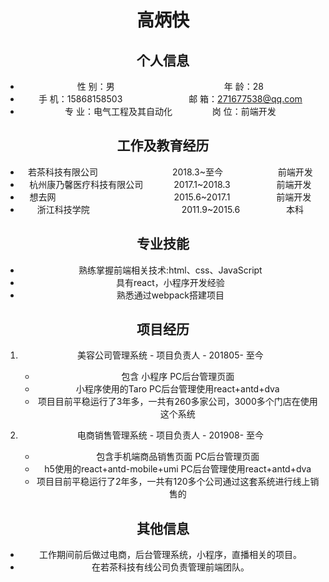  <center>
     <h1>高炳快<center>
 </center>

## 个人信息 

* 性 别：男&emsp;&emsp;&emsp;&emsp;&emsp;&emsp;&emsp;&emsp;&emsp;&emsp;&emsp;&emsp;&ensp;年 龄：28  
* 手 机：15868158503 &emsp;&emsp;&emsp;&emsp;&emsp;&emsp;&ensp;&ensp;  邮 箱：271677538@qq.com    
* 专 业：电气工程及其自动化 &emsp;&emsp;&emsp;&emsp; 岗 位：前端开发

## 工作及教育经历
       
* 若茶科技有限公司&emsp;&emsp;&emsp;&emsp;&emsp;&emsp;&emsp;&emsp;&ensp;2018.3~至今&emsp;&emsp;&emsp;&emsp;&emsp;&emsp; 前端开发 
* 杭州康乃馨医疗科技有限公司&emsp;&emsp;&emsp;&ensp;2017.1~2018.3&emsp;&emsp;&emsp;&emsp;&emsp; 前端开发 
* 想去网&emsp;&emsp;&emsp;&emsp;&emsp;&emsp;&emsp;&emsp;&emsp;&emsp;&emsp;&emsp;&emsp;&ensp;2015.6~2017.1&emsp;&emsp;&emsp;&emsp;&emsp; 前端开发 
* 浙江科技学院&emsp;&emsp;&emsp;&emsp;&emsp;&emsp;&emsp;&emsp;&emsp;&emsp;&ensp;2011.9~2015.6&emsp;&emsp;&emsp;&emsp;&emsp; 本科          

## 专业技能

* 熟练掌握前端相关技术:html、css、JavaScript
* 具有react，小程序开发经验
* 熟悉通过webpack搭建项目

## 项目经历

1. 美容公司管理系统  - 项目负责人 - 201805- 至今 
    * 包含 小程序 PC后台管理页面
    * 小程序使用的Taro PC后台管理使用react+antd+dva
    * 项目目前平稳运行了3年多，一共有260多家公司，3000多个门店在使用这个系统

2. 电商销售管理系统 - 项目负责人 - 201908- 至今 
    * 包含手机端商品销售页面 PC后台管理页面 
    * h5使用的react+antd-mobile+umi PC后台管理使用react+antd+dva
    * 项目目前平稳运行了2年多，一共有120多个公司通过这套系统进行线上销售的

## 其他信息 
* 工作期间前后做过电商，后台管理系统，小程序，直播相关的项目。
* 在若茶科技有线公司负责管理前端团队。


